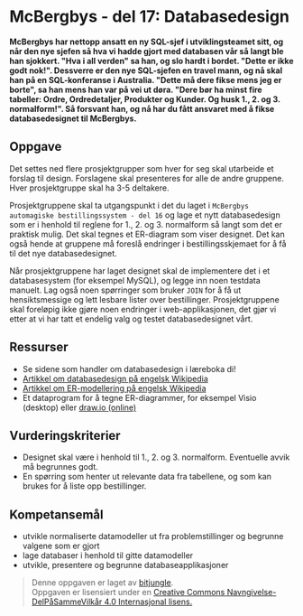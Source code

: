# McBergbys - del 17: Databasedesign

**McBergbys har nettopp ansatt en ny SQL-sjef i utviklingsteamet sitt, og når den nye sjefen så hva vi hadde gjort med databasen vår så langt ble han sjokkert. "Hva i all verden" sa han, og slo hardt i bordet. "Dette er ikke godt nok!". Dessverre er den nye SQL-sjefen en travel mann, og nå skal han på en SQL-konferanse i Australia. "Dette må dere fikse mens jeg er borte", sa han mens han var på vei ut døra. "Dere bør ha minst fire tabeller: Ordre, Ordredetaljer, Produkter og Kunder. Og husk 1., 2. og 3. normalform!". Så forsvant han, og nå har du fått ansvaret med å fikse databasedesignet til McBergbys.**

## Oppgave

Det settes ned flere prosjektgrupper som hver for seg skal utarbeide et forslag til design. Forslagene skal presenteres for alle de andre gruppene. Hver prosjektgruppe skal ha 3-5 deltakere.

Prosjektgruppene skal ta utgangspunkt i det du laget i `McBergbys automagiske bestillingssystem - del 16` og lage et nytt databasedesign som er i henhold til reglene for 1., 2. og 3. normalform så langt som det er praktisk mulig. Det skal tegnes et ER-diagram som viser designet. Det kan også hende at gruppene må foreslå endringer i bestillingsskjemaet for å få til det nye databasedesignet.

Når prosjektgruppene har laget designet skal de implementere det i et databasesystem (for eksempel MySQL), og legge inn noen testdata manuelt. Lag også noen spørringer som bruker `JOIN` for å få ut hensiktsmessige og lett lesbare lister over bestillinger. Prosjektgruppene skal foreløpig ikke gjøre noen endringer i web-applikasjonen, det gjør vi etter at vi har tatt et endelig valg og testet databasedesignet vårt.


## Ressurser

* Se sidene som handler om databasedesign i læreboka di!
* [Artikkel om databasedesign på engelsk Wikipedia](https://en.wikipedia.org/wiki/Database_design)
* [Artikkel om ER-modellering på engelsk Wikipedia](https://en.wikipedia.org/wiki/Entity–relationship_model)
* Et dataprogram for å tegne ER-diagrammer, for eksempel Visio (desktop) eller [draw.io (online)](https://www.draw.io/)

## Vurderingskriterier

* Designet skal være i henhold til 1., 2. og 3. normalform. Eventuelle avvik må begrunnes godt.
* En spørring som henter ut relevante data fra tabellene, og som kan brukes for å liste opp bestillinger.

## Kompetansemål

* utvikle normaliserte datamodeller ut fra problemstillinger og begrunne valgene som er gjort
* lage databaser i henhold til gitte datamodeller
* utvikle, presentere og begrunne databaseapplikasjoner

>Denne oppgaven er laget av [bitjungle](https://github.com/bitjungle).  
>Oppgaven er lisensiert under en
>[Creative Commons Navngivelse-DelPåSammeVilkår 4.0 Internasjonal lisens.
](http://creativecommons.org/licenses/by-sa/4.0/)
